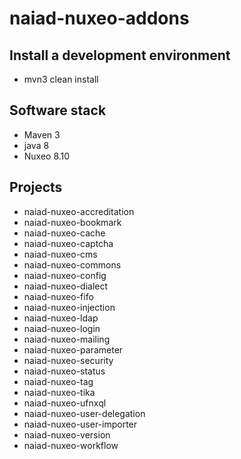 # naiad-nuxeo-addons


## Install a development environment
- mvn3 clean install


## Software stack
- Maven 3
- java 8
- Nuxeo 8.10


## Projects
- naiad-nuxeo-accreditation
- naiad-nuxeo-bookmark
- naiad-nuxeo-cache
- naiad-nuxeo-captcha
- naiad-nuxeo-cms
- naiad-nuxeo-commons
- naiad-nuxeo-config
- naiad-nuxeo-dialect
- naiad-nuxeo-fifo
- naiad-nuxeo-injection
- naiad-nuxeo-ldap
- naiad-nuxeo-login
- naiad-nuxeo-mailing
- naiad-nuxeo-parameter
- naiad-nuxeo-security
- naiad-nuxeo-status
- naiad-nuxeo-tag
- naiad-nuxeo-tika
- naiad-nuxeo-ufnxql
- naiad-nuxeo-user-delegation
- naiad-nuxeo-user-importer
- naiad-nuxeo-version
- naiad-nuxeo-workflow